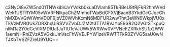 c3NyOi8vZW5nd01TNWxibVJvYVdkb0xuaDVlam95TkRBeU9tRjFkR2hmWVdWek1USTRYM05vWVRFNlkyaGhZMmhoTWpBdGFXVjBaanB3YkdGcGJqcGhhMXBvVGtWWmVDOF9jbVZ0WVhKcmN6MDFUR2wwTmt3eWN6WkpjVU0xTkVzMVRGUkZORXhxUlRSVVZVbDJZM2t3TTA1RVJYbE9SR2Q2VGtSTkpuQnliM1J2Y0dGeVlXMDlUa1JaTlU1cVJUWk5WRWw0VFVNeFZXRkhSU1p2WW1aemNHRnlZVzA5VGxkUmVscFhWVEJPYW1zeVRWTTFkR0ZYVG5saU0wNTJXbTVSZFZreU9YUQ==
